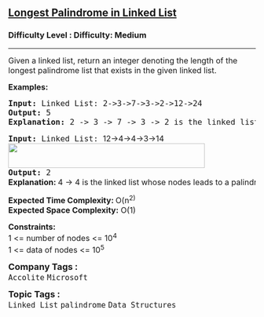 <h2><a href="https://www.geeksforgeeks.org/problems/length-of-longest-palindrome-in-linked-list/1?itm_source=geeksforgeeks&itm_medium=article&itm_campaign=practice_card">Longest Palindrome in Linked List</a></h2><h3>Difficulty Level : Difficulty: Medium</h3><hr><div class="problems_problem_content__Xm_eO"><p><span style="font-size: 12pt;">Given a linked list, return an integer denoting the length of the longest palindrome list that exists in the given linked list.</span></p>
<p><span style="font-size: 12pt;"><strong>Examples:</strong></span></p>
<pre><span style="font-size: 12pt;"><strong>Input:&nbsp;</strong>Linked List: 2-&gt;3-&gt;7-&gt;3-&gt;2-&gt;12-&gt;24</span><br><span style="font-size: 12pt;"><strong>Output:</strong> 5</span><br><span style="font-size: 12pt;"><strong>Explanation: </strong>2 -&gt; 3 -&gt; 7 -&gt; 3 -&gt; 2 is the linked list whose nodes leads to a palindrome.</span></pre>
<pre><span style="font-size: 12pt;"><strong>Input:&nbsp;</strong>Linked List: <span style="font-family: -apple-system, BlinkMacSystemFont, 'Segoe UI', Roboto, Oxygen, Ubuntu, Cantarell, 'Open Sans', 'Helvetica Neue', sans-serif; white-space: normal;">12-&gt;4-&gt;4-&gt;3-&gt;14<br></span><img src="https://media.geeksforgeeks.org/img-practice/prod/addEditProblem/700461/Web/Other/blobid1_1722778355.png" width="400" height="50"></span><br><span style="font-size: 12pt;"><strong>Output:</strong> 2<br></span><strong style="font-size: 12pt; font-family: -apple-system, BlinkMacSystemFont, 'Segoe UI', Roboto, Oxygen, Ubuntu, Cantarell, 'Open Sans', 'Helvetica Neue', sans-serif;">Explanation: </strong><span style="font-size: 12pt; font-family: -apple-system, BlinkMacSystemFont, 'Segoe UI', Roboto, Oxygen, Ubuntu, Cantarell, 'Open Sans', 'Helvetica Neue', sans-serif;">4 -&gt; 4 is the linked list whose nodes leads to a palindrome with length 2.</span></pre>
<p><span style="font-size: 12pt;"><strong>Expected Time Complexity: </strong>O(n<sup>2)</sup><strong><br>Expected Space Complexity:</strong> O(1)</span></p>
<p><span style="font-size: 12pt;"><strong>Constraints:</strong><br>1 &lt;= number of nodes &lt;= 10<sup>4<br></sup>1 &lt;= data of nodes &lt;= 10<sup>5</sup><sup><br></sup></span></p></div><p><span style=font-size:18px><strong>Company Tags : </strong><br><code>Accolite</code>&nbsp;<code>Microsoft</code>&nbsp;<br><p><span style=font-size:18px><strong>Topic Tags : </strong><br><code>Linked List</code>&nbsp;<code>palindrome</code>&nbsp;<code>Data Structures</code>&nbsp;